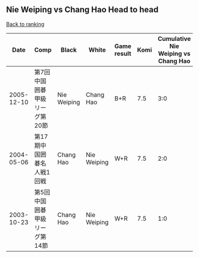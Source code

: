 ## Nie Weiping vs Chang Hao Head to head

[Back to ranking](../../index.md)




| **Date** | **Comp** | **Black** | **White** | **Game result** | **Komi** | **Cumulative Nie Weiping vs Chang Hao** | **Nie Weiping streak** | **Chang Hao streak** | 
| --- | --- | --- | --- | --- | --- | --- | --- | --- |
| 2005-12-10 | 第7回中国囲碁甲級リーグ第20節 | Nie Weiping | Chang Hao | B+R | 7.5 | 3:0 | 3 | 0 | 
| 2004-05-06 | 第17期中国囲碁名人戦1回戦 | Chang Hao | Nie Weiping | W+R | 7.5 | 2:0 | 2 | 0 | 
| 2003-10-23 | 第5回中国囲碁甲級リーグ第14節 | Chang Hao | Nie Weiping | W+R | 7.5 | 1:0 | 1 | 0 |




